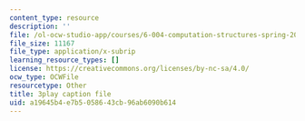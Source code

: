 ```yaml
---
content_type: resource
description: ''
file: /ol-ocw-studio-app/courses/6-004-computation-structures-spring-2017/a19645b4e7b5058643cb96ab6090b614_0h3SCozKaR4.srt
file_size: 11167
file_type: application/x-subrip
learning_resource_types: []
license: https://creativecommons.org/licenses/by-nc-sa/4.0/
ocw_type: OCWFile
resourcetype: Other
title: 3play caption file
uid: a19645b4-e7b5-0586-43cb-96ab6090b614
---
```

